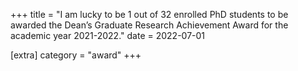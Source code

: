 +++
title = "I am lucky to be 1 out of 32 enrolled PhD students to be awarded the Dean’s Graduate Research Achievement Award for the academic year 2021-2022."
date = 2022-07-01

[extra]
category = "award"
+++
